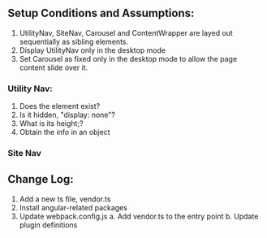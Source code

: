 ## Setup Conditions and Assumptions:

1. UtilityNav, SiteNav, Carousel and ContentWrapper are layed out sequentially as sibling elements.
2. Display UtilityNav only in the desktop mode
3. Set Carousel as fixed only in the desktop mode to allow the page content slide over it. 


### Utility Nav:

1. Does the element exist?
2. Is it hidden, "display: none"?
3. What is its height;?
4. Obtain the info in an object

### Site Nav

## Change Log:

1. Add a new ts file, vendor.ts 
2. Install angular-related packages
3. Update webpack.config.js
  a. Add vendor.ts to the entry point
  b. Update plugin definitions